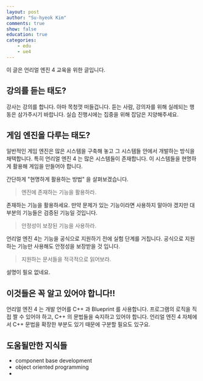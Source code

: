 ```yaml
---
layout: post
author: "Su-hyeok Kim"
comments: true
show: false
education: true
categories:
    - edu
    - ue4
---
```


 이 글은 언리얼 엔진 4 교육을 위한 글입니다.

## 강의를 듣는 태도?

강사는 강의를 합니다. 아마 목청껏 떠들겁니다. 듣는 사람, 강의자를 위해 실례되는 행동은 삼가주시기 바랍니다. 실습 진행시에는 집중을 위해 잡담은 지양해주세요.

## 게임 엔진을 다루는 태도?

일반적인 게임 엔진은 많은 시스템을 구축해 놓고 그 시스템들 안에서 개발하는 방식을 채택합니다. 특히 언리얼 엔진 4 는 많은 시스템들이 존재합니다. 이 시스템들을 현명하게 활용해 게임을 만들어야 합니다.

간단하게 "현명하게 활용하는 방법" 을 살펴보겠습니다.

> 엔진에 존재하는 기능을 활용하라.

존재하는 기능을 활용하세요. 만약 문제가 있는 기능이라면 사용하지 말아야 겠지만 대부분의 기능들은 검증된 기능일 것입니다.

> 안정성이 보장된 기능을 사용하라.

언리얼 엔진 4는 기능을 공식으로 지원하기 전에 실험 단계를 거칩니다. 공식으로 지원하는 기능만 사용해도 안정성을 보장받을 것 입니다.

> 지원하는 문서들을 적극적으로 읽어보라.

설명이 필요 없네요.

## 이것들은 꼭 알고 있어야 합니다!!

언리얼 엔진 4 는 개발 언어를 C++ 과 Blueprint 를 사용합니다. 프로그램의 로직을 직접 짤 수 있어야 하고, C++ 의 문법들을 숙지하고 있어야 합니다. 언리얼 엔진 4 자체에서 C++ 문법을 확장한 부분도 있기 때문에 구분할 필요도 있구요.

## 도움될만한 지식들

- component base development
- object oriented programming
-
